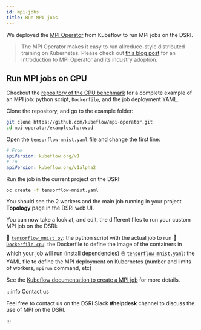 ```yaml
---
id: mpi-jobs
title: Run MPI jobs
---
```


We deployed the [MPI Operator](https://github.com/kubeflow/mpi-operator) from Kubeflow to run MPI jobs on the DSRI.

> The MPI Operator makes it easy to run allreduce-style distributed training on Kubernetes. Please check out [this blog post](https://medium.com/kubeflow/introduction-to-kubeflow-mpi-operator-and-industry-adoption-296d5f2e6edc) for an introduction to MPI Operator and its industry adoption.

## Run MPI jobs on CPU

Checkout the [repository of the CPU benchmark](https://github.com/kubeflow/mpi-operator/tree/master/examples/horovod) for a complete example of an MPI job: python script, `Dockerfile`, and the job deployment YAML.

Clone the repository, and go to the example folder:

```bash
git clone https://github.com/kubeflow/mpi-operator.git
cd mpi-operator/examples/horovod
```

Open the `tensorflow-mnist.yaml` file and change the first line:

```yaml
# From
apiVersion: kubeflow.org/v1
# To
apiVersion: kubeflow.org/v1alpha2
```

Run the job in the current project on the DSRI:

```bash
oc create -f tensorflow-mnist.yaml
```

You should see the 2 workers and the main job running in your project **Topology** page in the DSRI web UI.

You can now take a look at, and edit, the different files to run your custom MPI job on the DSRI:

🐍 [`tensorflow_mnist.py`](https://github.com/kubeflow/mpi-operator/blob/master/examples/horovod/tensorflow_mnist.py): the python script with the actual job to run
🐳 [`Dockerfile.cpu`](https://github.com/kubeflow/mpi-operator/blob/master/examples/horovod/Dockerfile.cpu): the Dockerfile to define the image of the containers in which your job will run (install dependencies)
⛵️ [`tensorflow-mnist.yaml`](https://github.com/kubeflow/mpi-operator/blob/master/examples/horovod/tensorflow-mnist.yaml): the YAML file to define the MPI deployment on Kubernetes (number and limits of workers, `mpirun` command, etc)

See the [Kubeflow documentation to create a MPI job](https://www.kubeflow.org/docs/components/training/mpi/#creating-an-mpi-job) for more details.

:::info Contact us

Feel free to contact us on  the DSRI Slack **#helpdesk** channel to discuss the use of MPI on the DSRI.

:::